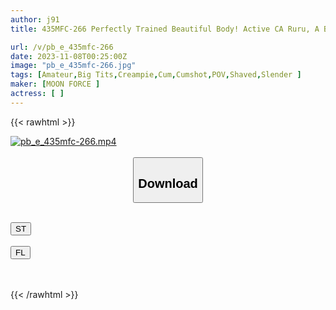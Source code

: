 ```yaml
---
author: j91
title: 435MFC-266 Perfectly Trained Beautiful Body! Active CA Ruru, A Beautiful And Beautiful Big-Breasted CA, Squeezes The Dick Of Her Lover In The Cowgirl Position With Max Vaginal Pressure ♪ I Want To Be Her Girlfriend, So I’m Allowed To Cum Twice! 》 (Ruisa Tozuki)

url: /v/pb_e_435mfc-266
date: 2023-11-08T00:25:00Z
image: "pb_e_435mfc-266.jpg"
tags: [Amateur,Big Tits,Creampie,Cum,Cumshot,POV,Shaved,Slender ]
maker: [MOON FORCE ]
actress: [ ]
---
```



{{< rawhtml >}}

<div class="video" data-videoid="MqvYb4Pq6Vf1jD">
    <a href="javascript:;">
        <img src="https://my.j91.asia/v/pb_e_435mfc-266/pb_e_435mfc-266.jpg" width="WIDTH" height="HEIGHT" alt="pb_e_435mfc-266.mp4" loading="lazy">
    </a>
</div>

<script type="text/javascript" src="https://j91.asia/asset/on-demand-st.js"></script>

<br>
  <link rel="stylesheet" href="https://j91.asia/asset/bs5.css">
  
  <center>
  <button class="btn btn-primary" type="button" data-bs-toggle="collapse" data-bs-target=".multi-collapse" aria-expanded="false" aria-controls="multiCollapseExample1 multiCollapseExample2"><h2>Download</h2></button></center>
</p>
<div class="row">
  <div class="col">
    <div class="collapse multi-collapse" id="multiCollapseExample1">
      <div class="card card-body">
	      	      <br>
<div class="buttons">  
<a href="https://streamtape.to/v/MqvYb4Pq6Vf1jD" target="_blank"><button class="btn-hover color-3"><i class="fa fa-download"></i> ST</button></a></div>
    </div>
  </div>
</div>
  <div class="col">
    <div class="collapse multi-collapse" id="multiCollapseExample2">
      <div class="card card-body">
	      <br>
<div class="buttons">
    <a href="https://filelions.online/f/r9t9plk225zc" target="_blank"><button class="btn-hover color-9"><i class="fa fa-download"></i> FL</button></a></div>
<br><br>
      </div>
    </div>
  </div>
</div>

{{< /rawhtml >}}
